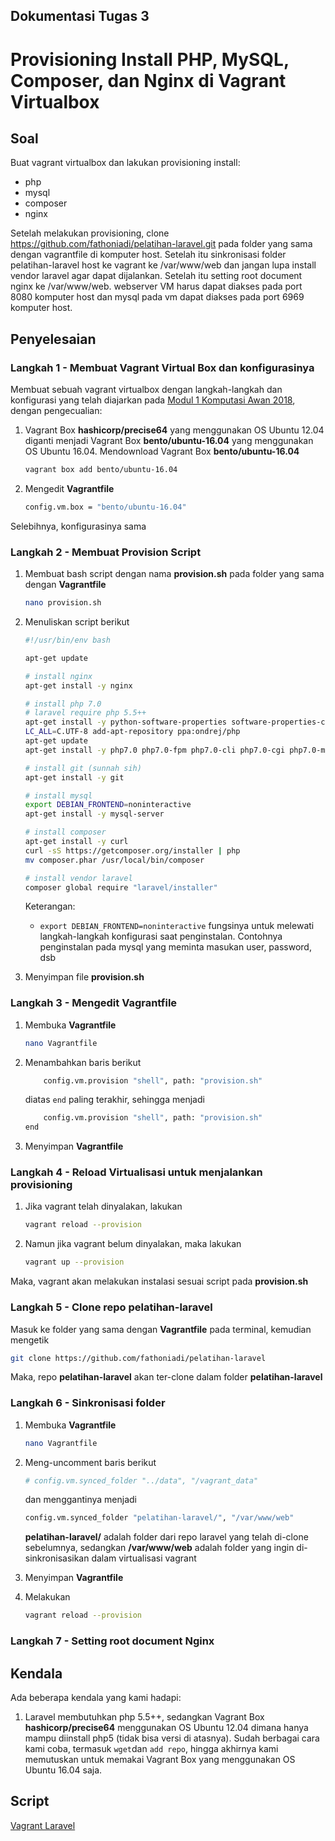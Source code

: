 ## Dokumentasi Tugas 3
# Provisioning Install PHP, MySQL, Composer, dan Nginx di Vagrant Virtualbox 

## Soal
Buat vagrant virtualbox dan lakukan provisioning install:

* php 
* mysql
* composer
* nginx

Setelah melakukan provisioning, clone https://github.com/fathoniadi/pelatihan-laravel.git pada folder yang sama dengan vagrantfile di komputer host. Setelah itu sinkronisasi folder pelatihan-laravel host ke vagrant ke /var/www/web dan jangan lupa install vendor laravel agar dapat dijalankan. Setelah itu setting root document nginx ke /var/www/web. webserver VM harus dapat diakses pada port 8080 komputer host dan mysql pada vm dapat diakses pada port 6969 komputer host.

## Penyelesaian
### **Langkah 1** - Membuat Vagrant Virtual Box dan konfigurasinya
Membuat sebuah vagrant virtualbox dengan langkah-langkah dan konfigurasi yang telah diajarkan pada [Modul 1 Komputasi Awan 2018](https://github.com/fathoniadi/cloud-2018/tree/master/vagrant "Modul 1 Komputasi Awan 2018"), dengan pengecualian:

1. Vagrant Box **hashicorp/precise64** yang menggunakan OS Ubuntu 12.04 diganti menjadi Vagrant Box **bento/ubuntu-16.04** yang menggunakan OS Ubuntu 16.04. Mendownload Vagrant Box **bento/ubuntu-16.04**
    
    ```bash
    vagrant box add bento/ubuntu-16.04
    ```
2. Mengedit **Vagrantfile**

    ```bash
    config.vm.box = "bento/ubuntu-16.04"
    ```
Selebihnya, konfigurasinya sama

### **Langkah 2** - Membuat Provision Script
1. Membuat bash script dengan nama **provision.sh** pada folder yang sama dengan **Vagrantfile**

    ```bash
    nano provision.sh
    ```
2. Menuliskan script berikut

    ```bash
    #!/usr/bin/env bash

    apt-get update

    # install nginx 
    apt-get install -y nginx

    # install php 7.0
    # laravel require php 5.5++
    apt-get install -y python-software-properties software-properties-common
    LC_ALL=C.UTF-8 add-apt-repository ppa:ondrej/php
    apt-get update
    apt-get install -y php7.0 php7.0-fpm php7.0-cli php7.0-cgi php7.0-mysql php7.0-m$

    # install git (sunnah sih)
    apt-get install -y git

    # install mysql       
    export DEBIAN_FRONTEND=noninteractive
    apt-get install -y mysql-server

    # install composer
    apt-get install -y curl
    curl -sS https://getcomposer.org/installer | php
    mv composer.phar /usr/local/bin/composer

    # install vendor laravel
    composer global require "laravel/installer"
    ```

    Keterangan:

    * ```export DEBIAN_FRONTEND=noninteractive``` fungsinya untuk melewati langkah-langkah konfigurasi saat penginstalan. Contohnya penginstalan pada mysql yang meminta masukan user, password, dsb 

3. Menyimpan file **provision.sh**

### **Langkah 3** - Mengedit Vagrantfile
1. Membuka **Vagrantfile**

    ```bash
    nano Vagrantfile
    ```
2. Menambahkan baris berikut 

    ```bash
        config.vm.provision "shell", path: "provision.sh"
    ```
    diatas ```end``` paling terakhir, sehingga menjadi 
    
    ```bash
        config.vm.provision "shell", path: "provision.sh"
    end
    ```
3. Menyimpan **Vagrantfile**

### **Langkah 4** - Reload Virtualisasi untuk menjalankan provisioning
1. Jika vagrant telah dinyalakan, lakukan 

    ```bash
    vagrant reload --provision
    ```
2. Namun jika vagrant belum dinyalakan, maka lakukan 

    ```bash
    vagrant up --provision
    ```
Maka, vagrant akan melakukan instalasi sesuai script pada **provision.sh**

### **Langkah 5** - Clone repo pelatihan-laravel

Masuk ke folder yang sama dengan **Vagrantfile** pada terminal, kemudian mengetik
    
```bash
git clone https://github.com/fathoniadi/pelatihan-laravel
```
Maka, repo **pelatihan-laravel** akan ter-clone dalam folder **pelatihan-laravel** 

### **Langkah 6** - Sinkronisasi folder 
1. Membuka **Vagrantfile**

    ```bash
    nano Vagrantfile
    ```
2. Meng-uncomment baris berikut 

    ```bash
    # config.vm.synced_folder "../data", "/vagrant_data"
    ```
    dan menggantinya menjadi 
    
    ```bash
    config.vm.synced_folder "pelatihan-laravel/", "/var/www/web"
    ```
    **pelatihan-laravel/** adalah folder dari repo laravel yang telah di-clone sebelumnya, sedangkan **/var/www/web** adalah folder yang ingin di-sinkronisasikan dalam virtualisasi vagrant

3. Menyimpan **Vagrantfile**

4. Melakukan
    
    ```bash
    vagrant reload --provision
    ```
### **Langkah 7** - Setting root document Nginx 


## Kendala
Ada beberapa kendala yang kami hadapi:

1. Laravel membutuhkan php 5.5++, sedangkan Vagrant Box **hashicorp/precise64** menggunakan OS Ubuntu 12.04 dimana hanya mampu diinstall php5 (tidak bisa versi di atasnya). Sudah berbagai cara kami coba, termasuk ```wget```dan ```add repo```, hingga akhirnya kami memutuskan untuk memakai Vagrant Box yang menggunakan OS Ubuntu 16.04 saja.

## Script
[Vagrant Laravel](https://github.com/nahdazahra/cloud2018/tree/master/Modul1_Vagrant/vagrant_laravel "Vagrant Laravel")

